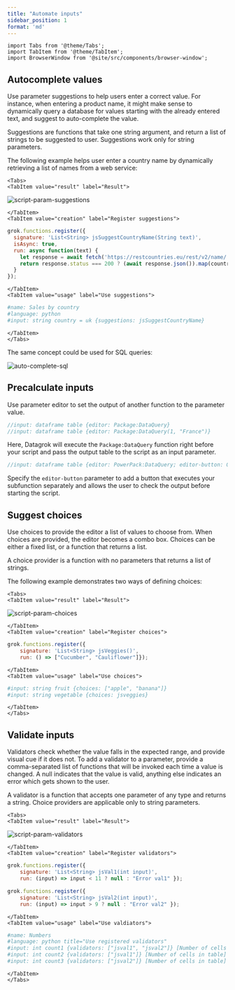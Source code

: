 ```yaml
---
title: "Automate inputs"
sidebar_position: 1
format: 'md'
---
```


```mdx-code-block
import Tabs from '@theme/Tabs';
import TabItem from '@theme/TabItem';
import BrowserWindow from '@site/src/components/browser-window';
```

## Autocomplete values

Use parameter suggestions to help users enter a correct value. For instance, when entering a product name, it might make
sense to dynamically query a database for values starting with the already entered text, and suggest to auto-complete
the value.

Suggestions are functions that take one string argument, and return a list of strings to be suggested to user.
Suggestions work only for string parameters.

The following example helps user enter a country name by dynamically retrieving a list of names from a web service:

```mdx-code-block
<Tabs>
<TabItem value="result" label="Result">
```

![script-param-suggestions](../../../uploads/features/script-param-suggestions.gif)

```mdx-code-block
</TabItem>
<TabItem value="creation" label="Register suggestions">
```

```js title="Run this code once"
grok.functions.register({
  signature: 'List<String> jsSuggestCountryName(String text)',
  isAsync: true,
  run: async function(text) {
    let response = await fetch('https://restcountries.eu/rest/v2/name/' + text);
    return response.status === 200 ? (await response.json()).map(country => country['name']) : [];
  }
});
```

```mdx-code-block
</TabItem>
<TabItem value="usage" label="Use suggestions">
```

```python title="https://public.datagrok.ai/scripts"
#name: Sales by country
#language: python
#input: string country = uk {suggestions: jsSuggestCountryName}
```

```mdx-code-block
</TabItem>
</Tabs>
```

The same concept could be used for SQL queries:

![auto-complete-sql](../_pics/auto-complete-sql.png)

## Precalculate inputs

Use parameter editor to set the output of another function to the parameter value.

```javascript
//input: dataframe table {editor: Package:DataQuery}
//input: dataframe table {editor: Package:DataQuery(1, "France")}
```

Here, Datagrok will execute the `Package:DataQuery` function right before your script and pass the output table to the
script as an input parameter.

```javascript
//input: dataframe table {editor: PowerPack:DataQuery; editor-button: Outliers...}
```

Specify the `editor-button` parameter to add a button that executes your subfunction separately and allows the user to
check the output before starting the script.

## Suggest choices

Use choices to provide the editor a list of values to choose from. When choices are provided, the editor becomes a combo
box. Choices can be either a fixed list, or a function that returns a list.

A choice provider is a function with no parameters that returns a list of strings.

The following example demonstrates two ways of defining choices:

```mdx-code-block
<Tabs>
<TabItem value="result" label="Result">
```

![script-param-choices](../../../uploads/features/script-param-choices.gif)

```mdx-code-block
</TabItem>
<TabItem value="creation" label="Register choices">
```

```js title="Run this code once"
grok.functions.register({
    signature: 'List<String> jsVeggies()',
    run: () => ["Cucumber", "Cauliflower"]});
```

```mdx-code-block
</TabItem>
<TabItem value="usage" label="Use choices">
```

```python title="https://public.datagrok.ai/scripts"
#input: string fruit {choices: ["apple", "banana"]}
#input: string vegetable {choices: jsveggies}
```

```mdx-code-block
</TabItem>
</Tabs>
```

## Validate inputs

Validators check whether the value falls in the expected range, and provide visual cue if it does not. To add a
validator to a parameter, provide a comma-separated list of functions that will be invoked each time a value is changed.
A null indicates that the value is valid, anything else indicates an error which gets shown to the user.

A validator is a function that accepts one parameter of any type and returns a string. Choice providers are applicable
only to string parameters.

```mdx-code-block
<Tabs>
<TabItem value="result" label="Result">
```

![script-param-validators](../../../uploads/features/script-param-validators.gif)

```mdx-code-block
</TabItem>
<TabItem value="creation" label="Register validators">
```

```js title="Run this code once"
grok.functions.register({
    signature: 'List<String> jsVal1(int input)',
    run: (input) => input < 11 ? null : "Error val1" });

grok.functions.register({
    signature: 'List<String> jsVal2(int input)',
    run: (input) => input > 9 ? null : "Error val2" });
```

```mdx-code-block
</TabItem>
<TabItem value="usage" label="Use valdiators">
```

```python title="https://public.datagrok.ai/scripts"
#name: Numbers
#language: python title="Use registered validators"
#input: int count1 {validators: ["jsval1", "jsval2"]} [Number of cells in table]
#input: int count2 {validators: ["jsval1"]} [Number of cells in table]
#input: int count3 {validators: ["jsval2"]} [Number of cells in table]
```

```mdx-code-block
</TabItem>
</Tabs>
```






